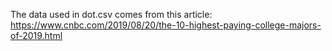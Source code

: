 The data used in dot.csv comes from this article: https://www.cnbc.com/2019/08/20/the-10-highest-paying-college-majors-of-2019.html
